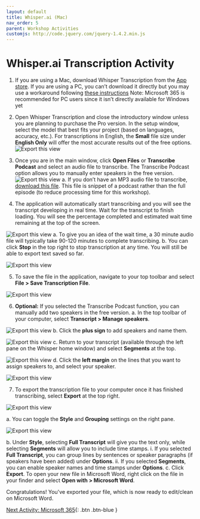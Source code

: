 ```yaml
---
layout: default
title: Whisper.ai (Mac)
nav_order: 5
parent: Workshop Activities
customjs: http://code.jquery.com/jquery-1.4.2.min.js
---
```


# Whisper.ai Transcription Activity

1. If you are using a Mac, download Whisper Transcription from the [App store](https://apps.apple.com/us/app/whisper-transcription/id1668083311?mt=12). If you are using a PC, you can’t download it directly but you may use a workaround following [these instructions](https://www.thewindowsclub.com/how-to-use-openai-whisper-on-windows-pc)
Note: Microsoft 365 is recommended for PC users since it isn’t directly available for Windows yet

2. Open Whisper Transcription and close the introductory window unless you are planning to purchase the Pro version. In the setup window, select the model that best fits your project (based on languages, accuracy, etc.). For transcriptions in English, the **Small** file size under **English Only** will offer the most accurate results out of the free options.<br>
![Export this view](/media/WhisperT1.png)

3. Once you are in the main window, click **Open Files** or **Transcribe Podcast** and select an audio file to transcribe. The Transcribe Podcast option allows you to manually enter speakers in the free version.
![Export this view](/media/WhisperT2.png)
  a. If you don’t have an MP3 audio file to transcribe, [download this file](https://drive.google.com/file/d/1sncU_2N5JenM2TC5DJXZgHPdeZAwxGbi/view?usp=sharing). This file is snippet of a podcast rather than the full episode (to reduce processing time for this workshop).

4. The application will automatically start transcribing and you will see the transcript developing in real time. Wait for the transcript to finish loading. You will see the percentage completed and estimated wait time remaining at the top of the screen.

![Export this view](/media/WhisperT3.png)
  a. To give you an idea of the wait time, a 30 minute audio file will typically take 90-120 minutes to complete transcribing.
  b. You can click **Stop** in the top right to stop transcription at any time. You will still be able to export text saved so far.

![Export this view](/media/WhisperT4.png)

5. To save the file in the application, navigate to your top toolbar and select **File > Save Transcription File**.

![Export this view](/media/WhisperT5.png)

6. **Optional:** If you selected the Transcribe Podcast function, you can manually add two speakers in the free version.
  a. In the top toolbar of your computer, select **Transcript > Manage speakers**.

![Export this view](/media/WhisperT6.png)
  b. Click the **plus sign** to add speakers and name them.

![Export this view](/media/WhisperT7.png)
  c. Return to your transcript (available through the left pane on the Whisper home window) and select **Segments** at the top.

![Export this view](/media/WhisperT8.png)
  d. Click the **left margin** on the lines that you want to assign speakers to, and select your speaker.

![Export this view](/media/WhisperT9.png)

7. To export the transcription file to your computer once it has finished transcribing, select **Export** at the top right.

![Export this view](/media/WhisperT10.png)

  a. You can toggle the **Style** and **Grouping** settings on the right pane.

![Export this view](/media/WhisperT11.png)
 
  b. Under **Style**, selecting **Full Transcript** will give you the text only, while selecting **Segments** will allow you to include time stamps.
    i. If you selected **Full Transcript**, you can group lines by sentences or speaker paragraphs (if speakers have been added) under **Options**.
    ii. If you selected **Segments**, you can enable speaker names and time stamps under **Options**.
  c. Click **Export**. To open your new file in Microsoft Word, right click on the file in your finder and select **Open with > Microsoft Word**.

  Congratulations! You've exported your file, which is now ready to edit/clean on Microsoft Word.

  [Next Activity: Microsoft 365](microsoft-365.md){: .btn .btn-blue }
